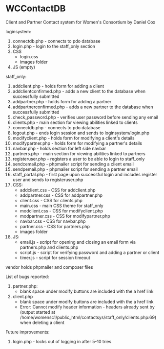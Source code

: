 # WCContactDB

Client and Partner Contact system for Women's Consortium by Daniel Cox

loginsystem:
1. connectdb.php - connects to pdo database
2. login.php - login to the staff_only section
3. CSS
    - login.css
    - images folder
4. JS (empty)

staff_only:
1. addclient.php - holds form for adding a client
2. addclientconfirmed.php - adds a new client to the database when successfully submitted
3. addpartner.php - holds form for adding a partner
4. addpartnerconfirmed.php - adds a new partner to the database when successfully submitted
5. check_password.php - verifies user password before sending any email
6. clients.php - main section for viewing abilities linked to clients
7. connectdb.php - connects to pdo database
8. logout.php - ends login session and sends to loginsystem/login.php
9. modifyclient.php - holds form for modifying a client's details
10. modifypartner.php - holds form for modifying a partner's details
11. navbar.php - holds section for left side navbar
12. partners.php - main section for viewing abilities linked to partners
13. registeruser.php - registers a user to be able to login to staff_only
14. sendcemail.php - phpmailer script for sending a client email
15. sendpemail.php - phpmailer script for sending a partner email
16. staff_portal.php - first page upon successful login and includes register user and sends to registeruser.php
17. CSS:
    - addclient.css - CSS for addclient.php
    - addpartner.css - CSS for addpartner.php
    - client.css - CSS for clients.php
    - main.css - main CSS theme for staff_only
    - modclient.css - CSS for modifyclient.php
    - modpartner.css - CSS for modifypartner.php
    - navbar.css - CSS for navbar.php
    - partner.css - CSS for partners.php
    - images folder
18. JS:
    - email.js - script for opening and closing an email form via partners.php and clients.php
    - script.js - script for verifying password and adding a partner or client
    - timer.js - script for session timeout

vendor holds phpmailer and composer files

List of bugs reported:
1. partner.php:
    - blank space under modify buttons are included with the a href link
2. client.php
    - blank space under modify buttons are included with the a href link
    - Error: Cannot modify header information - headers already sent by (output started at /home/womensc1/public_html/contactsys/staff_only/clients.php:69)
        when deleting a client

Future improvements:
1. login.php - locks out of logging in after 5-10 tries